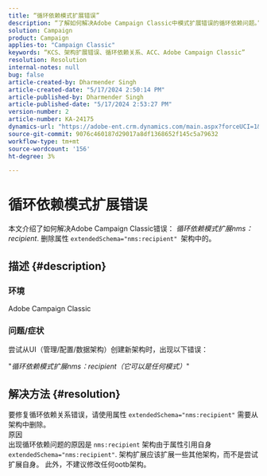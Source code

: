 ```yaml
---
title: “循环依赖模式扩展错误”
description: “了解如何解决Adobe Campaign Classic中模式扩展错误的循环依赖问题。”
solution: Campaign
product: Campaign
applies-to: "Campaign Classic"
keywords: “KCS、架构扩展错误、循环依赖关系、ACC、Adobe Campaign Classic”
resolution: Resolution
internal-notes: null
bug: false
article-created-by: Dharmender Singh
article-created-date: "5/17/2024 2:50:14 PM"
article-published-by: Dharmender Singh
article-published-date: "5/17/2024 2:53:27 PM"
version-number: 2
article-number: KA-24175
dynamics-url: "https://adobe-ent.crm.dynamics.com/main.aspx?forceUCI=1&pagetype=entityrecord&etn=knowledgearticle&id=095a0fc3-5c14-ef11-9f89-000d3a37816b"
source-git-commit: 9076c460187d29017a8df1368652f145c5a79632
workflow-type: tm+mt
source-wordcount: '156'
ht-degree: 3%

---
```


# 循环依赖模式扩展错误


本文介绍了如何解决Adobe Campaign Classic错误： *循环依赖模式扩展nms：recipient*. 删除属性 `extendedSchema="nms:recipient" `架构中的。

## 描述 {#description}


### 环境

Adobe Campaign Classic

### 问题/症状

尝试从UI（管理/配置/数据架构）创建新架构时，出现以下错误：

&quot;*循环依赖模式扩展nms：recipient（它可以是任何模式）*&quot;


## 解决方法 {#resolution}


要修复循环依赖关系错误，请使用属性 `extendedSchema="nms:recipient"` 需要从架构中删除。
<br>原因<br>
出现循环依赖问题的原因是 `nms:recipient` 架构由于属性引用自身 `extendedSchema="nms:recipient"`. 架构扩展应该扩展一些其他架构，而不是尝试扩展自身。 此外，不建议修改任何ootb架构。
